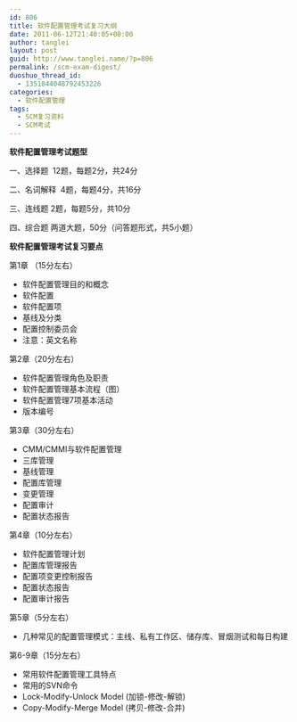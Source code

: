 ```yaml
---
id: 806
title: 软件配置管理考试复习大纲
date: 2011-06-12T21:40:05+00:00
author: tanglei
layout: post
guid: http://www.tanglei.name/?p=806
permalink: /scm-exam-digest/
duoshuo_thread_id:
  - 1351844048792453226
categories:
  - 软件配置管理
tags:
  - SCM复习资料
  - SCM考试
---
```

**软件配置管理考试题型**

一、选择题  12题，每题2分，共24分

二、名词解释  4题，每题4分，共16分

三、连线题 2题，每题5分，共10分

四、综合题 两道大题，50分（问答题形式，共5小题）

**软件配置管理考试复习要点**

第1章 （15分左右）

  * 软件配置管理目的和概念
  * 软件配置
  * 软件配置项
  * 基线及分类
  * 配置控制委员会
  * 注意：英文名称

第2章（20分左右）

  * 软件配置管理角色及职责
  * 软件配置管理基本流程（图）
  * 软件配置管理7项基本活动
  * 版本编号

第3章（30分左右）

  * CMM/CMMI与软件配置管理
  * 三库管理
  * 基线管理
  * 配置库管理
  * 变更管理
  * 配置审计
  * 配置状态报告

第4章（10分左右）

  * 软件配置管理计划
  * 配置库管理报告
  * 配置项变更控制报告
  * 配置状态报告
  * 配置审计报告

第5章（5分左右）

  * 几种常见的配置管理模式：主线、私有工作区、储存库、冒烟测试和每日构建

第6-9章（15分左右）

  * 常用软件配置管理工具特点
  * 常用的SVN命令
  * Lock-Modify-Unlock Model (加锁-修改-解锁)
  * Copy-Modify-Merge Model (拷贝-修改-合并)